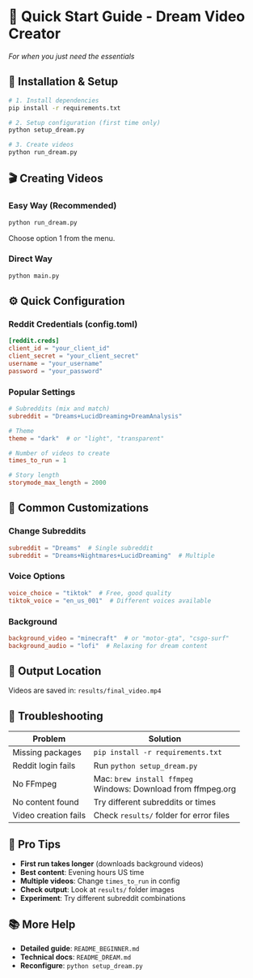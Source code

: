 # 🌙 Quick Start Guide - Dream Video Creator

*For when you just need the essentials*

## 🚀 Installation & Setup
```bash
# 1. Install dependencies
pip install -r requirements.txt

# 2. Setup configuration (first time only)
python setup_dream.py

# 3. Create videos
python run_dream.py
```

## 🎬 Creating Videos

### Easy Way (Recommended)
```bash
python run_dream.py
```
Choose option 1 from the menu.

### Direct Way
```bash
python main.py
```

## ⚙️ Quick Configuration

### Reddit Credentials (config.toml)
```toml
[reddit.creds]
client_id = "your_client_id"
client_secret = "your_client_secret"
username = "your_username"
password = "your_password"
```

### Popular Settings
```toml
# Subreddits (mix and match)
subreddit = "Dreams+LucidDreaming+DreamAnalysis"

# Theme
theme = "dark"  # or "light", "transparent"

# Number of videos to create
times_to_run = 1

# Story length
storymode_max_length = 2000
```

## 🎨 Common Customizations

### Change Subreddits
```toml
subreddit = "Dreams"  # Single subreddit
subreddit = "Dreams+Nightmares+LucidDreaming"  # Multiple
```

### Voice Options
```toml
voice_choice = "tiktok"  # Free, good quality
tiktok_voice = "en_us_001"  # Different voices available
```

### Background
```toml
background_video = "minecraft"  # or "motor-gta", "csgo-surf"
background_audio = "lofi"  # Relaxing for dream content
```

## 📁 Output Location
Videos are saved in: `results/final_video.mp4`

## 🔧 Troubleshooting

| Problem | Solution |
|---------|----------|
| Missing packages | `pip install -r requirements.txt` |
| Reddit login fails | Run `python setup_dream.py` |
| No FFmpeg | Mac: `brew install ffmpeg`<br>Windows: Download from ffmpeg.org |
| No content found | Try different subreddits or times |
| Video creation fails | Check `results/` folder for error files |

## 🎯 Pro Tips

- **First run takes longer** (downloads background videos)
- **Best content**: Evening hours US time
- **Multiple videos**: Change `times_to_run` in config
- **Check output**: Look at `results/` folder images
- **Experiment**: Try different subreddit combinations

## 📚 More Help
- **Detailed guide**: `README_BEGINNER.md`
- **Technical docs**: `README_DREAM.md`
- **Reconfigure**: `python setup_dream.py` 